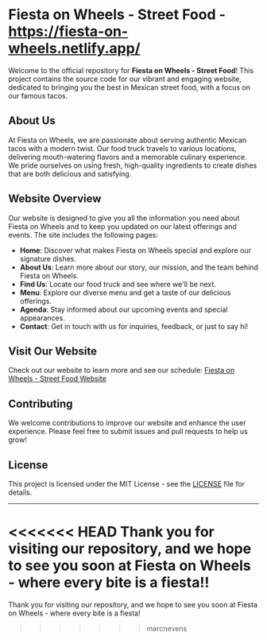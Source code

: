 # Fiesta on Wheels - Street Food - https://fiesta-on-wheels.netlify.app/

Welcome to the official repository for **Fiesta on Wheels - Street Food**! This project contains the source code for our vibrant and engaging website, dedicated to bringing you the best in Mexican street food, with a focus on our famous tacos.

## About Us

At Fiesta on Wheels, we are passionate about serving authentic Mexican tacos with a modern twist. Our food truck travels to various locations, delivering mouth-watering flavors and a memorable culinary experience. We pride ourselves on using fresh, high-quality ingredients to create dishes that are both delicious and satisfying.

## Website Overview

Our website is designed to give you all the information you need about Fiesta on Wheels and to keep you updated on our latest offerings and events. The site includes the following pages:

- **Home**: Discover what makes Fiesta on Wheels special and explore our signature dishes.
- **About Us**: Learn more about our story, our mission, and the team behind Fiesta on Wheels.
- **Find Us**: Locate our food truck and see where we'll be next.
- **Menu**: Explore our diverse menu and get a taste of our delicious offerings.
- **Agenda**: Stay informed about our upcoming events and special appearances.
- **Contact**: Get in touch with us for inquiries, feedback, or just to say hi!

## Visit Our Website

Check out our website to learn more and see our schedule: [Fiesta on Wheels - Street Food Website](http://example.com)

## Contributing

We welcome contributions to improve our website and enhance the user experience. Please feel free to submit issues and pull requests to help us grow!

## License

This project is licensed under the MIT License - see the [LICENSE](LICENSE) file for details.

---

<<<<<<< HEAD
Thank you for visiting our repository, and we hope to see you soon at Fiesta on Wheels - where every bite is a fiesta!!
=======
Thank you for visiting our repository, and we hope to see you soon at Fiesta on Wheels - where every bite is a fiesta!
>>>>>>> marcnevens


